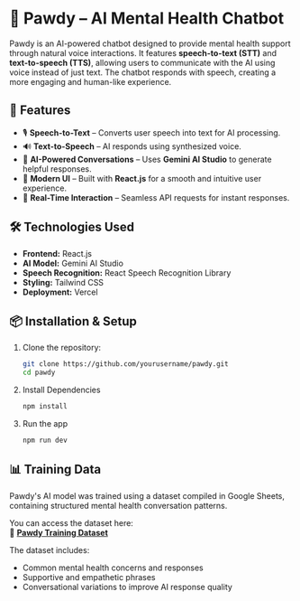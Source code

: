 # 🐾 Pawdy – AI Mental Health Chatbot

Pawdy is an AI-powered chatbot designed to provide mental health support through natural voice interactions. It features **speech-to-text (STT)** and **text-to-speech (TTS)**, allowing users to communicate with the AI using voice instead of just text. The chatbot responds with speech, creating a more engaging and human-like experience.

## 🚀 Features
- 🎙 **Speech-to-Text** – Converts user speech into text for AI processing.
- 🔊 **Text-to-Speech** – AI responds using synthesized voice.
- 🤖 **AI-Powered Conversations** – Uses **Gemini AI Studio** to generate helpful responses.
- 🎨 **Modern UI** – Built with **React.js** for a smooth and intuitive user experience.
- 🔄 **Real-Time Interaction** – Seamless API requests for instant responses.

## 🛠 Technologies Used
- **Frontend:** React.js
- **AI Model:** Gemini AI Studio
- **Speech Recognition:** React Speech Recognition Library
- **Styling:** Tailwind CSS
- **Deployment:** Vercel

## 📦 Installation & Setup
1. Clone the repository:
   ```sh
   git clone https://github.com/yourusername/pawdy.git
   cd pawdy
2. Install Dependencies
   ```sh
   npm install
3. Run the app
   ```sh
   npm run dev

## 📊 Training Data
Pawdy's AI model was trained using a dataset compiled in Google Sheets, containing structured mental health conversation patterns.  

You can access the dataset here:  
📄 **[Pawdy Training Dataset]([YOUR_GOOGLE_SHEETS_LINK_HERE](https://docs.google.com/spreadsheets/d/1UySGV8zAWlTdu9jbe4CxsPYpjx_S3ecOwa14LfessCA/edit?usp=sharing))**  

The dataset includes:
- Common mental health concerns and responses
- Supportive and empathetic phrases
- Conversational variations to improve AI response quality
